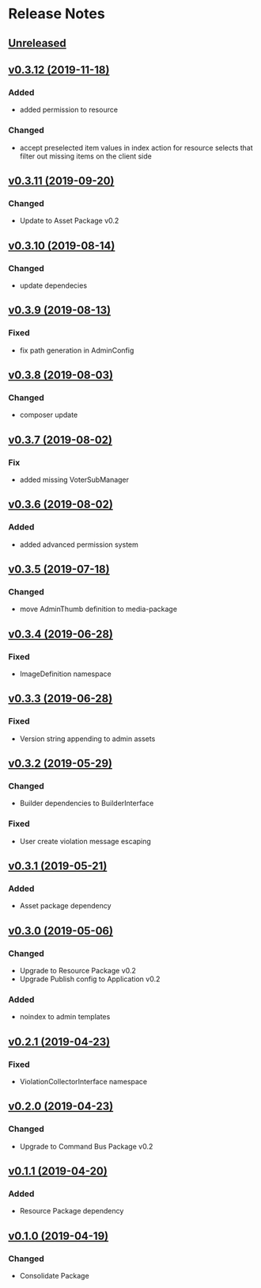 # Release Notes

## [Unreleased](https://github.com/ixocreate/admin-package/compare/0.3.12...develop)

## [v0.3.12 (2019-11-18)](https://github.com/ixocreate/admin-package/compare/0.3.11...0.3.12)
### Added
- added permission to resource
### Changed
- accept preselected item values in index action for resource selects that filter out missing items on the client side
  
## [v0.3.11 (2019-09-20)](https://github.com/ixocreate/admin-package/compare/0.3.10...0.3.11)
### Changed
- Update to Asset Package v0.2  

## [v0.3.10 (2019-08-14)](https://github.com/ixocreate/admin-package/compare/0.3.9...0.3.10)
### Changed
- update dependecies 

## [v0.3.9 (2019-08-13)](https://github.com/ixocreate/admin-package/compare/0.3.8...0.3.9)
### Fixed
- fix path generation in AdminConfig

## [v0.3.8 (2019-08-03)](https://github.com/ixocreate/admin-package/compare/0.3.7...0.3.8)
### Changed
- composer update

## [v0.3.7 (2019-08-02)](https://github.com/ixocreate/admin-package/compare/0.3.6...0.3.7)
### Fix
- added missing VoterSubManager

## [v0.3.6 (2019-08-02)](https://github.com/ixocreate/admin-package/compare/0.3.5...0.3.6)
### Added
- added advanced permission system

## [v0.3.5 (2019-07-18)](https://github.com/ixocreate/admin-package/compare/0.3.4...0.3.5)
### Changed
- move AdminThumb definition to media-package

## [v0.3.4 (2019-06-28)](https://github.com/ixocreate/admin-package/compare/0.3.3...0.3.4)
### Fixed
- ImageDefinition namespace

## [v0.3.3 (2019-06-28)](https://github.com/ixocreate/admin-package/compare/0.3.2...0.3.3)
### Fixed
- Version string appending to admin assets

## [v0.3.2 (2019-05-29)](https://github.com/ixocreate/admin-package/compare/0.3.1...0.3.2)
### Changed
- Builder dependencies to BuilderInterface
### Fixed
- User create violation message escaping

## [v0.3.1 (2019-05-21)](https://github.com/ixocreate/admin-package/compare/0.3.0...0.3.1)
### Added
- Asset package dependency

## [v0.3.0 (2019-05-06)](https://github.com/ixocreate/admin-package/compare/0.2.1...0.3.0)
### Changed
- Upgrade to Resource Package v0.2
- Upgrade Publish config to Application v0.2
### Added
- noindex to admin templates

## [v0.2.1 (2019-04-23)](https://github.com/ixocreate/admin-package/compare/0.2.0...0.2.1)
### Fixed
- ViolationCollectorInterface namespace

## [v0.2.0 (2019-04-23)](https://github.com/ixocreate/admin-package/compare/0.1.1...0.2.0)
### Changed
- Upgrade to Command Bus Package v0.2

## [v0.1.1 (2019-04-20)](https://github.com/ixocreate/admin-package/compare/0.1.0...0.1.1)
### Added
- Resource Package dependency

## [v0.1.0 (2019-04-19)](https://github.com/ixocreate/admin-package/compare/master...0.1.0)
### Changed
- Consolidate Package
